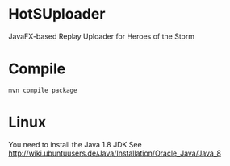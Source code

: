 # HotSUploader
JavaFX-based Replay Uploader for Heroes of the Storm

# Compile

```
mvn compile package
```

# Linux

You need to install the Java 1.8 JDK
See http://wiki.ubuntuusers.de/Java/Installation/Oracle_Java/Java_8
